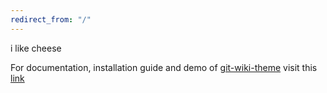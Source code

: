 ```yaml
---
redirect_from: "/"
---
```


i like cheese

For documentation, installation guide and demo of [git-wiki-theme](git-wiki-theme) visit this [link](http://drassil.github.io/git-wiki/)

